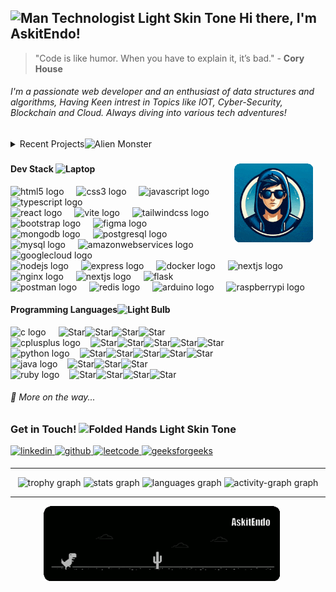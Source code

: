 <h2 align="left"><img src="https://raw.githubusercontent.com/Tarikul-Islam-Anik/Animated-Fluent-Emojis/master/Emojis/People%20with%20professions/Man%20Technologist%20Light%20Skin%20Tone.png" alt="Man Technologist Light Skin Tone" width="35" height="35"  /> Hi there, I'm AskitEndo!
</h2>

> "Code is like humor. When you have to explain it, it’s bad." - **Cory House**

<h6 algin="left">I'm a passionate web developer and an enthusiast of data structures and algorithms, Having Keen intrest in Topics like IOT, Cyber-Security, Blockchain and Cloud. Always diving into various tech adventures!</h1>

<details>
<summary>Recent Projects<img src="https://raw.githubusercontent.com/Tarikul-Islam-Anik/Telegram-Animated-Emojis/main/Smileys/Alien%20Monster.webp" alt="Alien Monster" width="25" height="25" /></summary>

| Project Name  | Description                                                                                                                                            | Skills                                                           | Tools & Technologies                                        |
| ------------- | ------------------------------------------------------------------------------------------------------------------------------------------------------ | ---------------------------------------------------------------- | ----------------------------------------------------------- |
| BreachCanary  | Proactive, deception-driven cybersecurity system that plants traceable decoy files to detect insider threats and exfiltration attempts in real time.   | Threat Intelligence, Cybersecurity, Network Monitoring           | Python, Flask, SQLite, Wireshark, Linux, Socket Programming |
| UR Safe Stick | Python-based offline-first vault that converts any USB into a four-factor authenticated, clone-resistant password vault bound to a specific machine.   | Cryptography, Authentication Systems, Cybersecurity Architecture | Python, Tkinter/PyQt, SQLite, hashlib, cryptography, pyudev |
| DDoS.AI       | Real-time AI-powered DDoS prevention system using explainable AI, NLP, and reinforcement learning to detect and mitigate attack patterns dynamically.  | AI/ML, Network Security, Data Analytics                          | Python, Flask, NumPy, Dash, Wireshark, Scikit-learn, Pandas |
| BrinHack      | Official hackathon website for Brindavan College featuring immersive parallax UI, dynamic event timeline, and responsive accessibility-focused design. | UI/UX Design, Web Development, Event Management                  | Next.js, Tailwind CSS, ShadCN/UI, React-Tilt, Vercel        |

</details>

###

<img align="right" width="25%"  alt="Avatar Animation" src="./assets/avatarAnim rounded.gif" style="margin-right: 20px;" />

<h4 align="left">Dev Stack <img src="https://raw.githubusercontent.com/Tarikul-Islam-Anik/Telegram-Animated-Emojis/main/Objects/Laptop.webp" alt="Laptop" width="25" height="25" /></h4>

<div align="left">
   <img src="https://skillicons.dev/icons?i=html" height="30" alt="html5 logo"  />
  <img width="12" />
  <img src="https://skillicons.dev/icons?i=css" height="30" alt="css3 logo"  />
  <img width="12" />
    <img src="https://skillicons.dev/icons?i=js" height="30" alt="javascript logo"  />
  <img width="12" />
    <img src="https://skillicons.dev/icons?i=ts" height="30" alt="typescript logo"  />
  <img width="12" />
  <br>
    <img src="https://skillicons.dev/icons?i=react" height="30" alt="react logo"  />
  <img width="12" />
    <img src="https://skillicons.dev/icons?i=vite" height="30" alt="vite logo"  />
  <img width="12" />
  <img src="https://skillicons.dev/icons?i=tailwind" height="30" alt="tailwindcss logo"  />
  <img width="12" />
    <img src="https://skillicons.dev/icons?i=bootstrap" height="30" alt="bootstrap logo"  />
  <img width="12" />
    <img src="https://skillicons.dev/icons?i=figma" height="30" alt="figma logo"  />
  <img width="12" />

<br>

  <img src="https://skillicons.dev/icons?i=mongodb" height="30" alt="mongodb logo"  />
  
  <img width="12" />
    <img src="https://skillicons.dev/icons?i=postgres" height="30" alt="postgresql logo"  />
  <img width="12" />
  <img src="https://skillicons.dev/icons?i=mysql" height="30" alt="mysql logo"  />
  <img width="12" />
  <img src="https://skillicons.dev/icons?i=aws" height="30" alt="amazonwebservices logo"  />
  <img width="12" />

  <img src="https://skillicons.dev/icons?i=gcp" height="30" alt="googlecloud logo"  />
  <img width="12" />

<br>

  <img src="https://skillicons.dev/icons?i=nodejs" height="30" alt="nodejs logo"  />
  <img width="12" />
  <img src="https://skillicons.dev/icons?i=express" height="30" alt="express logo"  />
  <img width="12" />
    <img src="https://skillicons.dev/icons?i=docker" height="30" alt="docker logo"  />
  <img width="12" />
  <img src="https://skillicons.dev/icons?i=nextjs" height="30" alt="nextjs logo"  />
  <img width="12" />
  <img src="https://skillicons.dev/icons?i=nginx" height="30" alt="nginx logo"  />
    <img width="12" />
    <img src="https://skillicons.dev/icons?i=graphql" height="30" alt="nextjs logo"  />
  <img width="12" />
  <img src="https://skillicons.dev/icons?i=flask" height="30" alt="flask"  />
  <img width="12" />
  <br>
<img src="https://skillicons.dev/icons?i=postman" height="30" alt="postman logo"  />
  <img width="12" />  
<img src="https://skillicons.dev/icons?i=redis" height="30" alt="redis logo"  />
  <img width="12" />
  <img src="https://skillicons.dev/icons?i=arduino" height="30" alt="arduino logo"  />
  <img width="12" />

  <img src="https://skillicons.dev/icons?i=raspberrypi" height="30" alt="raspberrypi logo"  />
    <img width="12" />

</div>

<h4 align="left">Programming Languages<img src="https://raw.githubusercontent.com/Tarikul-Islam-Anik/Telegram-Animated-Emojis/main/Objects/Light%20Bulb.webp" alt="Light Bulb" width="25" height="25" /></h4>

<div align="left">

  <img src="https://skillicons.dev/icons?i=c" height="30" alt="c logo"  />
  <img width="12" /> <img src="https://raw.githubusercontent.com/Tarikul-Islam-Anik/Animated-Fluent-Emojis/master/Emojis/Travel%20and%20places/Star.png" alt="Star" width="25" height="25" /><img src="https://raw.githubusercontent.com/Tarikul-Islam-Anik/Animated-Fluent-Emojis/master/Emojis/Travel%20and%20places/Star.png" alt="Star" width="25" height="25" /><img src="https://raw.githubusercontent.com/Tarikul-Islam-Anik/Animated-Fluent-Emojis/master/Emojis/Travel%20and%20places/Star.png" alt="Star" width="25" height="25" /><img src="https://raw.githubusercontent.com/Tarikul-Islam-Anik/Animated-Fluent-Emojis/master/Emojis/Travel%20and%20places/Star.png" alt="Star" width="25" height="25" />
  <br>
  <img src="https://skillicons.dev/icons?i=cpp" height="30" alt="cplusplus logo"  />
  <img width="12" /><img src="https://raw.githubusercontent.com/Tarikul-Islam-Anik/Animated-Fluent-Emojis/master/Emojis/Travel%20and%20places/Star.png" alt="Star" width="25" height="25" /><img src="https://raw.githubusercontent.com/Tarikul-Islam-Anik/Animated-Fluent-Emojis/master/Emojis/Travel%20and%20places/Star.png" alt="Star" width="25" height="25" /><img src="https://raw.githubusercontent.com/Tarikul-Islam-Anik/Animated-Fluent-Emojis/master/Emojis/Travel%20and%20places/Star.png" alt="Star" width="25" height="25" /><img src="https://raw.githubusercontent.com/Tarikul-Islam-Anik/Animated-Fluent-Emojis/master/Emojis/Travel%20and%20places/Star.png" alt="Star" width="25" height="25" /><img src="https://raw.githubusercontent.com/Tarikul-Islam-Anik/Animated-Fluent-Emojis/master/Emojis/Travel%20and%20places/Star.png" alt="Star" width="25" height="25" />
  <br>
  <img src="https://skillicons.dev/icons?i=py" height="30" alt="python logo"  />
  <img width="12" /><img src="https://raw.githubusercontent.com/Tarikul-Islam-Anik/Animated-Fluent-Emojis/master/Emojis/Travel%20and%20places/Star.png" alt="Star" width="25" height="25" /><img src="https://raw.githubusercontent.com/Tarikul-Islam-Anik/Animated-Fluent-Emojis/master/Emojis/Travel%20and%20places/Star.png" alt="Star" width="25" height="25" /><img src="https://raw.githubusercontent.com/Tarikul-Islam-Anik/Animated-Fluent-Emojis/master/Emojis/Travel%20and%20places/Star.png" alt="Star" width="25" height="25" /><img src="https://raw.githubusercontent.com/Tarikul-Islam-Anik/Animated-Fluent-Emojis/master/Emojis/Travel%20and%20places/Star.png" alt="Star" width="25" height="25" /><img src="https://raw.githubusercontent.com/Tarikul-Islam-Anik/Animated-Fluent-Emojis/master/Emojis/Travel%20and%20places/Star.png" alt="Star" width="25" height="25" />
  <br>
  <img src="https://skillicons.dev/icons?i=java" height="30" alt="java logo"  />
  <img width="12" /><img src="https://raw.githubusercontent.com/Tarikul-Islam-Anik/Animated-Fluent-Emojis/master/Emojis/Travel%20and%20places/Star.png" alt="Star" width="25" height="25" /><img src="https://raw.githubusercontent.com/Tarikul-Islam-Anik/Animated-Fluent-Emojis/master/Emojis/Travel%20and%20places/Star.png" alt="Star" width="25" height="25" /><img src="https://raw.githubusercontent.com/Tarikul-Islam-Anik/Animated-Fluent-Emojis/master/Emojis/Travel%20and%20places/Star.png" alt="Star" width="25" height="25" />
  <br>
  <img src="https://skillicons.dev/icons?i=ruby" height="30" alt="ruby logo"  />
  <img width="12" /><img src="https://raw.githubusercontent.com/Tarikul-Islam-Anik/Animated-Fluent-Emojis/master/Emojis/Travel%20and%20places/Star.png" alt="Star" width="25" height="25" /><img src="https://raw.githubusercontent.com/Tarikul-Islam-Anik/Animated-Fluent-Emojis/master/Emojis/Travel%20and%20places/Star.png" alt="Star" width="25" height="25" /><img src="https://raw.githubusercontent.com/Tarikul-Islam-Anik/Animated-Fluent-Emojis/master/Emojis/Travel%20and%20places/Star.png" alt="Star" width="25" height="25" /><img src="https://raw.githubusercontent.com/Tarikul-Islam-Anik/Animated-Fluent-Emojis/master/Emojis/Travel%20and%20places/Star.png" alt="Star" width="25" height="25" />
  
<h6>📝 More on the way...</h6>

</div>

###

<h3 align="left">Get in Touch! <img src="https://raw.githubusercontent.com/Tarikul-Islam-Anik/Animated-Fluent-Emojis/master/Emojis/Hand%20gestures/Folded%20Hands%20Light%20Skin%20Tone.png" alt="Folded Hands Light Skin Tone" width="25" height="25" /></h3>

<a href="https://linkedin.com/in/AskitEndo" target="_blank">
<img src="https://img.shields.io/badge/linkedin-%231E77B5.svg?&style=for-the-badge&logo=linkedin&logoColor=white" alt="linkedin" style="margin-bottom: 5px;" />
</a>
<a href="https://github.com/AskitEndo" target="_blank">
<img src="https://img.shields.io/badge/github-4C007F?&style=for-the-badge&logo=github&logoColor=white" alt="github" style="margin-bottom: 5px;" />
</a>
<a href="https://leetcode.com/u/AskitEndo/" target="_blank">
<img src="https://img.shields.io/badge/LeetCode-593900?style=for-the-badge&logo=leetcode&logoColor=%23FF8000" alt="leetcode" style="margin-bottom: 5px;" />
</a>
<a href="https://www.geeksforgeeks.org/user/askitendo/" target="_blank">
<img src="https://img.shields.io/badge/GeeksForGeeks-000c00?style=for-the-badge&logo=geeksforgeeks&logoColor=00E200" alt="geeksforgeeks" style="margin-bottom: 5px;" />
</a>
</div>

---

<div align="center">
  <img src="https://github-profile-trophy.vercel.app?username=AskitEndo&theme=darkhub&column=-1&row=1&margin-w=8&margin-h=8&no-bg=false&no-frame=false&order=4" height="150" alt="trophy graph"  />
  <img src="https://github-readme-stats.vercel.app/api?username=AskitEndo&hide_title=false&hide_rank=false&show_icons=true&include_all_commits=true&count_private=true&disable_animations=false&theme=github_dark&locale=en&hide_border=false&order=1" height="150" alt="stats graph"  />
  <img src="https://github-readme-stats.vercel.app/api/top-langs?username=AskitEndo&locale=en&hide_title=false&layout=compact&card_width=320&langs_count=5&theme=github_dark&hide_border=false&order=2" height="150" alt="languages graph"  />
  <img src="https://github-readme-activity-graph.vercel.app/graph?username=AskitEndo&radius=16&theme=github-dark&area=true&order=5&custom_title=Active%20Period&hide_border=false&hide_title=false" height="300" alt="activity-graph graph"  />
  
  <br>

</div>

---

<div align="center">
  <img src="./assets/dinoRun.gif"  width="75%" alt="Dino Animation" style="margin-right: 20px;" />

###
